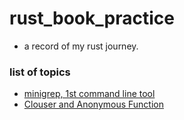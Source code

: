 # rust_book_practice
- a record of my rust journey.

### list of topics
- [minigrep, 1st command line tool](/minigrep)
- [Clouser and Anonymous Function](/cacher)
